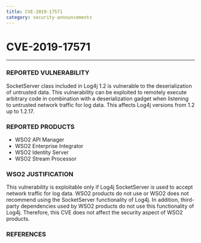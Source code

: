 ```yaml
---
title: CVE-2019-17571
category: security-announcements
---
```


# CVE-2019-17571
---

### REPORTED VULNERABILITY
SocketServer class included in Log4j 1.2 is vulnerable to the deserialization of untrusted data. This vulnerability can be exploited to remotely execute arbitrary code in combination with a deserialization gadget when listening to untrusted network traffic for log data. This affects Log4j versions from 1.2 up to 1.2.17.


### REPORTED PRODUCTS
* WSO2 API Manager
* WSO2 Enterprise Integrator
* WSO2 Identity Server
* WSO2 Stream Processor


### WSO2 JUSTIFICATION
This vulnerability is exploitable only if Log4j SocketServer is used to accept network traffic for log data. WSO2 products do not use or WSO2 does not recommend using the SocketServer functionality of Log4j. In addition, third-party dependencies used by WSO2 products do not use this functionality of Log4j. Therefore, this CVE does not affect the security aspect of WSO2 products.


### REFERENCES
[^1]: [https://nvd.nist.gov/vuln/detail/CVE-2019-17571](https://nvd.nist.gov/vuln/detail/CVE-2019-17571)

